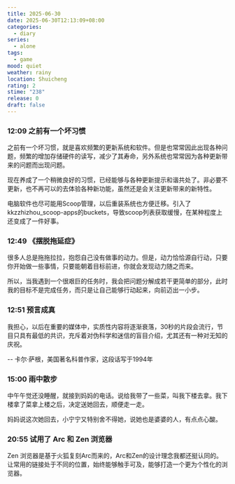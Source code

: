 ```yaml
---
title: 2025-06-30
date: 2025-06-30T12:13:09+08:00
categories:
  - diary
series:
  - alone
tags:
  - game
mood: quiet
weather: rainy
location: Shuicheng
rating: 2
stime: "238"
release: 0
draft: false
---
```


### 12:09 之前有一个坏习惯

之前有一个坏习惯，就是喜欢频繁的更新系统和软件。但是也常常因此出现各种问题，频繁的增加存储硬件的读写，减少了其寿命，另外系统也常常因为各种更新带来的问题而出现问题。

现在养成了一个稍微良好的习惯，已经能够与各种更新提示和谐共处了。非必要不更新，也不再可以的去体验各种新功能，虽然还是会关注更新带来的新特性。

电脑软件也尽可能用Scoop管理，以后重装系统也方便迁移。引入了kkzzhizhou_scoop-apps的buckets，导致scoop列表获取缓慢，在某种程度上还变成了一件好事。

### 12:49 《摆脱拖延症》

很多人总是拖拖拉拉，抱怨自己没有做事的动力。但是，动力恰恰源自行动，只要你开始做一些事情，只要能朝着目标前进，你就会发现动力随之而来。

所以，当我遇到一个很艰巨的任务时，我会把问题分解成若干更简单的部分，此时我的目标不是完成任务，而只是让自己能够行动起来，向前迈出一小步。



### 12:51 预言成真

我担心，以后在重要的媒体中，实质性内容将逐渐衰落，30秒的片段会流行，节目只具有最低的共识，充斥着对伪科学和迷信的盲目介绍，尤其还有一种对无知的庆祝。

-- 卡尔·萨根，美国著名科普作家，这段话写于1994年

### 15:00 雨中散步

中午午觉还没睡醒，就接到妈妈的电话。说给我带了一些菜，叫我下楼去拿。我下楼拿了菜拿上楼之后，决定送她回去，顺便走一走。

妈妈说这次她回去，小宁宁又特别舍不得她，说她也是婆婆的人，有点点心酸。

### 20:55 试用了 Arc 和 Zen 浏览器

Zen 浏览器是基于火狐复刻Arc而来的，Arc和Zen的设计理念我都还挺认同的。让常用的链接处于不同的位置，始终能够触手可及，能够打造一个更为个性化的浏览器。



